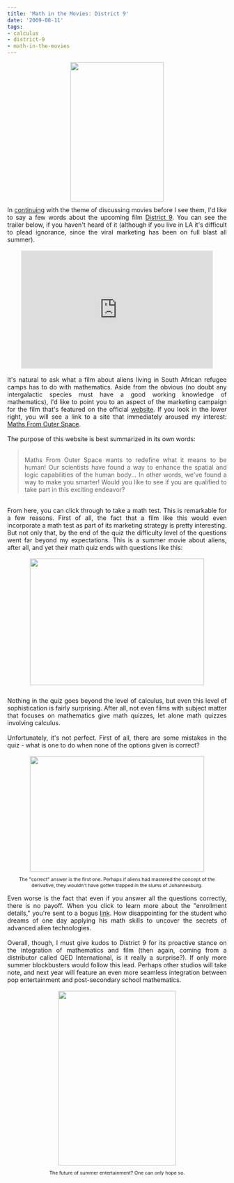 ```yaml
---
title: 'Math in the Movies: District 9'
date: '2009-08-11'
tags:
- calculus
- district-9
- math-in-the-movies
---
```


<div style="text-align: justify;"><a onblur="try {parent.deselectBloggerImageGracefully();} catch(e) {}" href="http://3.bp.blogspot.com/_fM0L9abY3bo/SoIMpyZ369I/AAAAAAAAAQg/A-qanWLXBDc/s1600-h/district-9-poster-0.jpg"><img style="margin: 0px auto 10px; display: block; text-align: center; cursor: pointer; width: 214px; height: 320px;" src="http://3.bp.blogspot.com/_fM0L9abY3bo/SoIMpyZ369I/AAAAAAAAAQg/A-qanWLXBDc/s320/district-9-poster-0.jpg" alt="" id="BLOGGER_PHOTO_ID_5368867617823517650" border="0" /></a>In <a href="http://mathgoespop.blogspot.com/2009/05/math-in-movies-up.html">continuing</a> with the theme of discussing movies before I see them, I'd like to say a few words about the upcoming film <a href="http://www.imdb.com/title/tt1136608/">District 9</a>.   You can see the trailer below, if you haven't heard of it (although if you live in LA it's difficult to plead ignorance, since the viral marketing has been on full blast all summer).<br /></div><br /><center><object height="270" width="440"><param name="movie" value="http://www.youtube.com/v/ZSgLOvH_MMk&amp;hl=en&amp;fs=1&amp;"><param name="allowFullScreen" value="true"><param name="allowscriptaccess" value="always"><embed src="http://www.youtube.com/v/ZSgLOvH_MMk&amp;hl=en&amp;fs=1&amp;" type="application/x-shockwave-flash" allowscriptaccess="always" allowfullscreen="true" height="270" width="440"></embed></object></center><br /><div style="text-align: justify;">It's natural to ask what a film about aliens living in South African refugee camps has to do with mathematics.  Aside from the obvious (no doubt any intergalactic species must have a good working knowledge of mathematics), I'd like to point you to an aspect of the marketing campaign for the film that's featured on the official <a href="http://www.d-9.com/">website</a>.  If you look in the lower right, you will see a link to a site that immediately aroused my interest: <a href="http://www.mathsfromouterspace.com/">Maths From Outer Space</a>.<br /></div><div style="text-align: justify;"><br />The purpose of this website is best summarized in its own words:<br /><blockquote><br />Maths From Outer Space wants to redefine what it means to be human! Our scientists have found a way to enhance the spatial and logic capabilities of the human body... In other words, we've found a way to make you smarter! Would you like to see if you are qualified to take part in this exciting endeavor?</blockquote><br />From here, you can click through to take a math test.  This is remarkable for a few reasons.  First of all, the fact that a film like this would even incorporate a math test as part of its marketing strategy is pretty interesting.  But not only that, by the end of the quiz the difficulty level of the questions went far beyond my expectations.  This is a summer movie about aliens, after all, and yet their math quiz ends with questions like this:<br /><br /><a onblur="try {parent.deselectBloggerImageGracefully();} catch(e) {}" href="http://2.bp.blogspot.com/_fM0L9abY3bo/SoIG4OM1VhI/AAAAAAAAAQA/QfDl8st6rMU/s1600-h/Picture+28.png"><img style="margin: 0px auto 10px; display: block; text-align: center; cursor: pointer; width: 400px; height: 290px;" src="http://2.bp.blogspot.com/_fM0L9abY3bo/SoIG4OM1VhI/AAAAAAAAAQA/QfDl8st6rMU/s400/Picture+28.png" alt="" id="BLOGGER_PHOTO_ID_5368861268733416978" border="0" /></a><br />Nothing in the quiz goes beyond the level of calculus, but even this level of sophistication is fairly surprising.  After all, not even films with subject matter that focuses on mathematics give math quizzes, let alone math quizzes involving calculus.<br /><br />Unfortunately, it's not perfect.  First of all, there are some mistakes in the quiz - what is one to do when none of the options given is correct?<br /><br /><div style="text-align: center;"><a onblur="try {parent.deselectBloggerImageGracefully();} catch(e) {}" href="http://3.bp.blogspot.com/_fM0L9abY3bo/SoIDJbl52eI/AAAAAAAAAP4/bFpcYiYauDE/s1600-h/Picture+27.png"><img style="margin: 0px auto 10px; display: block; text-align: center; cursor: pointer; width: 400px; height: 265px;" src="http://3.bp.blogspot.com/_fM0L9abY3bo/SoIDJbl52eI/AAAAAAAAAP4/bFpcYiYauDE/s400/Picture+27.png" alt="" id="BLOGGER_PHOTO_ID_5368857166339496418" border="0" /></a><span style="font-size:78%;">The "correct" answer is the first one.  Perhaps if aliens had mastered the concept of the derivative, they wouldn't have gotten trapped in the slums of Johannesburg.<br /><br /></span><div style="text-align: justify;"><span style="font-size:100%;">Even worse is the fact that even if you answer all the questions correctly, there is no payoff.  When you click to learn more about the "enrollment details," you're sent to a bogus <a href="http://www.multinationalunited.com/#/9">link</a>.</span>  How disappointing for the student who dreams of one day applying his math skills to uncover the secrets of advanced alien technologies.<br /></div></div><br />Overall, though, I must give kudos to District 9 for its proactive stance on the integration of mathematics and film (then again, coming from a distributor called QED International, is it really a surprise?).  If only more summer blockbusters would follow this lead.  Perhaps other studios will take note, and next year will feature an even more seamless integration between pop entertainment and post-secondary school mathematics.<br /><br /><div style="text-align: center;"><a onblur="try {parent.deselectBloggerImageGracefully();} catch(e) {}" href="http://1.bp.blogspot.com/_fM0L9abY3bo/SoIL9tXuv1I/AAAAAAAAAQI/HjaYb1X-dxs/s1600-h/iron-man-2-casting-call2.jpg"><img style="margin: 0px auto 10px; display: block; text-align: center; cursor: pointer; width: 270px; height: 400px;" src="http://1.bp.blogspot.com/_fM0L9abY3bo/SoIL9tXuv1I/AAAAAAAAAQI/HjaYb1X-dxs/s400/iron-man-2-casting-call2.jpg" alt="" id="BLOGGER_PHOTO_ID_5368866860558106450" border="0" /></a><span style="font-size:78%;">The future of summer entertainment?  One can only hope so.<br /><br /></span></div></div>
